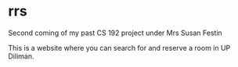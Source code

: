 rrs
===

Second coming of my past CS 192 project under Mrs Susan Festin

This is a website where you can search for and reserve a room in UP Diliman.

